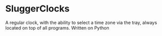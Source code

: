 # SluggerClocks
A regular clock, with the ability to select a time zone via the tray, always located on top of all programs. Written on Python
